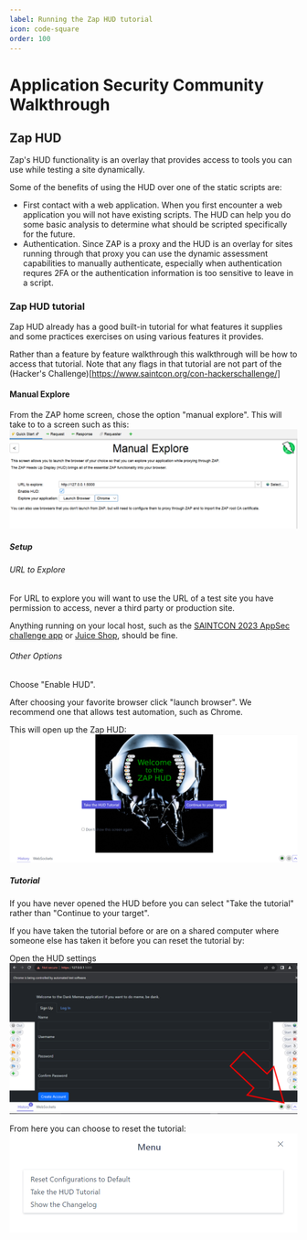 ```yaml
---
label: Running the Zap HUD tutorial
icon: code-square
order: 100
---
```


# Application Security Community Walkthrough

## Zap HUD
Zap's HUD functionality is an overlay that provides access to tools you can use while testing a site dynamically.

Some of the benefits of using the HUD over one of the static scripts are:
- First contact with a web application.  When you first encounter a web application you will not have existing scripts.  The HUD can help you do some basic analysis to determine what should be scripted specifically for the future.
- Authentication.  Since ZAP is a proxy and the HUD is an overlay for sites running through that proxy you can use the dynamic assessment capabilities to manually authenticate, especially when authentication requres 2FA or the authentication information is too sensitive to leave in a script.

### Zap HUD tutorial
Zap HUD already has a good built-in tutorial for what features it supplies and some practices exercises on using various features it provides. 

Rather than a feature by feature walkthrough this walkthrough will be how to access that tutorial.
Note that any flags in that tutorial are not part of the (Hacker's Challenge)[https://www.saintcon.org/con-hackerschallenge/]

#### Manual Explore
From the ZAP home screen, chose the option "manual explore".  This will take to to a screen such as this:
![](/static/zap/manual-explore.png)

##### Setup

###### URL to Explore
For URL to explore you will want to use the URL of a test site you have permission to access, never a third party or production site.

Anything running on your local host, such as the [SAINTCON 2023 AppSec challenge app](https://appsec.saintcon.community/challenge) or [Juice Shop](https://owasp.org/www-project-juice-shop/), should be fine.

###### Other Options
Choose "Enable HUD".

After choosing your favorite browser click "launch browser".
We recommend one that allows test automation, such as Chrome.

This will open up the Zap HUD:
![](/static/zap/HUD-start.png)

##### Tutorial
If you have never opened the HUD before you can select "Take the tutorial" rather than "Continue to your target".

If you have taken the tutorial before or are on a shared computer where someone else has taken it before you can reset the tutorial by:

Open the HUD settings
![](/static/zap/HUD-menu.png)

From here you can choose to reset the tutorial:
![](/static/zap/HUD-menu-retake-tutorial.png)
